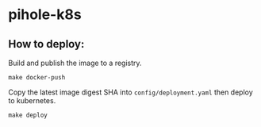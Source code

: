 # pihole-k8s

## How to deploy:

Build and publish the image to a registry.

```shell
make docker-push
```

Copy the latest image digest SHA into `config/deployment.yaml` then deploy to kubernetes.
```shell
make deploy
```
